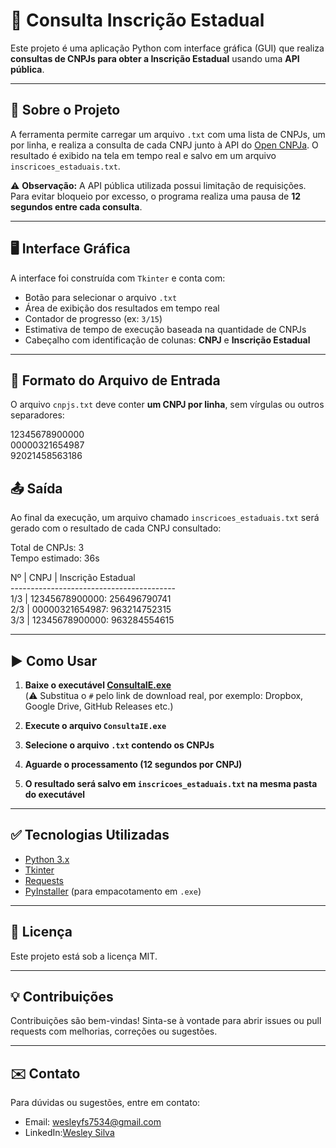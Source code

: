 # 📄 Consulta Inscrição Estadual

Este projeto é uma aplicação Python com interface gráfica (GUI) que realiza **consultas de CNPJs para obter a Inscrição Estadual** usando uma **API pública**.

---

## 🔎 Sobre o Projeto

A ferramenta permite carregar um arquivo `.txt` com uma lista de CNPJs, um por linha, e realiza a consulta de cada CNPJ junto à API do [Open CNPJa](https://open.cnpja.com/). O resultado é exibido na tela em tempo real e salvo em um arquivo `inscricoes_estaduais.txt`.

⚠️ **Observação:** A API pública utilizada possui limitação de requisições. Para evitar bloqueio por excesso, o programa realiza uma pausa de **12 segundos entre cada consulta**.

---

## 🖥️ Interface Gráfica

A interface foi construída com `Tkinter` e conta com:

- Botão para selecionar o arquivo `.txt`
- Área de exibição dos resultados em tempo real
- Contador de progresso (ex: `3/15`)
- Estimativa de tempo de execução baseada na quantidade de CNPJs
- Cabeçalho com identificação de colunas: **CNPJ** e **Inscrição Estadual**

---

## 📂 Formato do Arquivo de Entrada

O arquivo `cnpjs.txt` deve conter **um CNPJ por linha**, sem vírgulas ou outros separadores:

12345678900000<br>
00000321654987<br>
92021458563186<br>

## 📤 Saída

Ao final da execução, um arquivo chamado `inscricoes_estaduais.txt` será gerado com o resultado de cada CNPJ consultado:

Total de CNPJs: 3 <br>
Tempo estimado:  36s <br>

Nº    | CNPJ         | Inscrição Estadual <br>
----------------------------------------- <br>
1/3 | 12345678900000: 256496790741 <br>
2/3 | 00000321654987: 963214752315 <br>
3/3 | 12345678900000: 963284554615 <br>



---

## ▶️ Como Usar

1. **Baixe o executável [ConsultaIE.exe](https://github.com/Wesley-FS/Consulta_IE/blob/main/ConsultaIE.exe)**  
   (⚠️ Substitua o `#` pelo link de download real, por exemplo: Dropbox, Google Drive, GitHub Releases etc.)

2. **Execute o arquivo `ConsultaIE.exe`**

3. **Selecione o arquivo `.txt` contendo os CNPJs**

4. **Aguarde o processamento (12 segundos por CNPJ)**

5. **O resultado será salvo em `inscricoes_estaduais.txt` na mesma pasta do executável**

---

## ✅ Tecnologias Utilizadas

- [Python 3.x](https://www.python.org/)
- [Tkinter](https://docs.python.org/3/library/tkinter.html)
- [Requests](https://pypi.org/project/requests/)
- [PyInstaller](https://www.pyinstaller.org/) (para empacotamento em `.exe`)

---

## 📃 Licença

Este projeto está sob a licença MIT.

---

## 💡 Contribuições

Contribuições são bem-vindas! Sinta-se à vontade para abrir issues ou pull requests com melhorias, correções ou sugestões.

---

## ✉️ Contato

Para dúvidas ou sugestões, entre em contato:

- Email: wesleyfs7534@gmail.com
- LinkedIn:[Wesley Silva](www.linkedin.com/in/wesley-fs)




